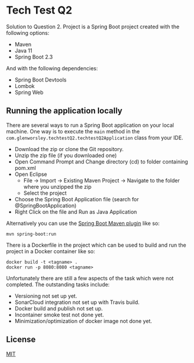 # Tech Test Q2

Solution to Question 2.  Project is a Spring Boot project created with the following options:
- Maven
- Java 11
- Spring Boot 2.3

And with the following dependencies:
- Spring Boot Devtools
- Lombok
- Spring Web


## Running the application locally

There are several ways to run a Spring Boot application on your local machine. One way is to execute the `main` method in the `com.glenworsley.techtestQ2.techtestQ2Application` class from your IDE.

- Download the zip or clone the Git repository.
- Unzip the zip file (if you downloaded one)
- Open Command Prompt and Change directory (cd) to folder containing pom.xml
- Open Eclipse 
   - File -> Import -> Existing Maven Project -> Navigate to the folder where you unzipped the zip
   - Select the project
- Choose the Spring Boot Application file (search for @SpringBootApplication)
- Right Click on the file and Run as Java Application

Alternatively you can use the [Spring Boot Maven plugin](https://docs.spring.io/spring-boot/docs/current/reference/html/build-tool-plugins-maven-plugin.html) like so:

```shell
mvn spring-boot:run
```

There is a Dockerfile in the project which can be used to build and run the project in a Docker container like so:
```shell
docker build -t <tagname> .
docker run -p 8080:8080 <tagname> 
```

Unfortunately there are still a few aspects of the task which were not completed.
The outstanding tasks include:
- Versioning not set up yet.
- SonarCloud integration not set up with Travis build.
- Docker build and publish not set up.
- Incontainer smoke test not done yet.
- Minimization/optimization of docker image not done yet.


## License
[MIT](https://choosealicense.com/licenses/mit/)
